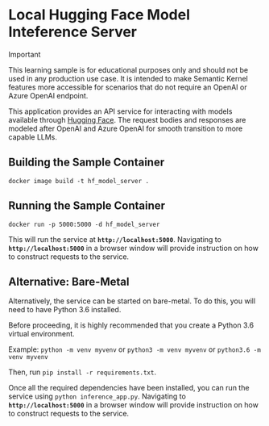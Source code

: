 # Local Hugging Face Model Inteference Server

> [!IMPORTANT]
> This learning sample is for educational purposes only and should not be used in any production
> use case. It is intended to make Semantic Kernel features more accessible for scenarios that
> do not require an OpenAI or Azure OpenAI endpoint.

This application provides an API service for interacting with models available through [Hugging Face](https://huggingface.co/). The request bodies and responses are modeled after OpenAI and Azure OpenAI for smooth transition to more capable LLMs.

## Building the Sample Container
`docker image build -t hf_model_server .`

## Running the Sample Container
`docker run -p 5000:5000 -d hf_model_server`

This will run the service at **`http://localhost:5000`**. Navigating to **`http://localhost:5000`** in a browser window will provide instruction on how to construct requests to the service. 

## Alternative: Bare-Metal
Alternatively, the service can be started on bare-metal. To do this, you will need to have Python 3.6 installed. 

Before proceeding, it is highly recommended that you create a Python 3.6 virtual environment.

Example: `python -m venv myvenv` or  `python3 -m venv myvenv` or  `python3.6 -m venv myvenv`

Then, run `pip install -r requirements.txt`.

Once all the required dependencies have been installed, you can run the service using `python inference_app.py`. Navigating to **`http://localhost:5000`** in a browser window will provide instruction on how to construct requests to the service.